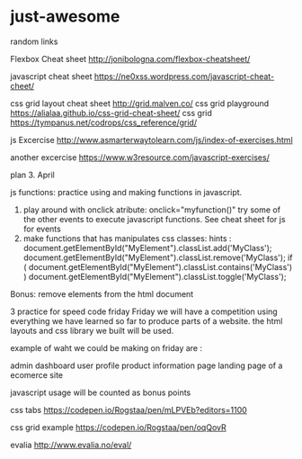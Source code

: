 # just-awesome
random links




Flexbox Cheat sheet
http://jonibologna.com/flexbox-cheatsheet/

javascript cheat sheet
https://ne0xss.wordpress.com/javascript-cheat-cheet/

css grid layout cheat sheet 
http://grid.malven.co/
css grid playground
https://alialaa.github.io/css-grid-cheat-sheet/
css grid 
https://tympanus.net/codrops/css_reference/grid/




js Excercise
http://www.asmarterwaytolearn.com/js/index-of-exercises.html

another excercise 
https://www.w3resource.com/javascript-exercises/




plan 3. April

js functions: practice using and making functions in javascript. 

1. play around with onclick atribute: onclick="myfunction()"
try some of the other events to execute javascript functions. See cheat sheet for js for events
2. make functions that has manipulates css classes: 
hints :
document.getElementById("MyElement").classList.add('MyClass');
document.getElementById("MyElement").classList.remove('MyClass');
if ( document.getElementById("MyElement").classList.contains('MyClass') )
document.getElementById("MyElement").classList.toggle('MyClass');

Bonus: remove elements from the html document

3 practice for speed code friday
Friday we will have a competition using everything we have learned so far to produce parts of a website.
the html layouts and css library we built will be used.

example of waht we could be making on friday are : 

admin dashboard
user profile
product information page 
landing page of a ecomerce site

javascript usage will be counted as bonus points


css tabs 
https://codepen.io/Rogstaa/pen/mLPVEb?editors=1100

css grid example
https://codepen.io/Rogstaa/pen/oqQovR


evalia 
http://www.evalia.no/eval/

